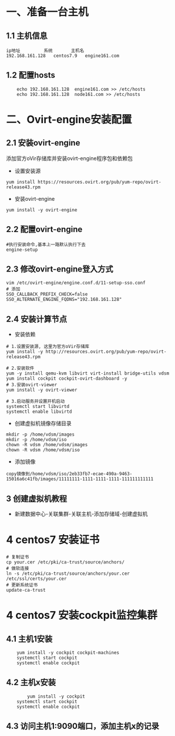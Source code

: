 # 一、准备一台主机
## 1.1 主机信息
```text
ip地址         系统       主机名
192.168.161.128   centos7.9   engine161.com
```
## 1.2 配置hosts
```text
    echo 192.168.161.128  engine161.com >> /etc/hosts
    echo 192.168.161.128  node161.com >> /etc/hosts
```

# 二、Ovirt-engine安装配置
## 2.1 安装ovirt-engine
添加官方oVir存储库并安装ovirt-engine程序包和依赖包
- 设置安装源
```shell
yum install https://resources.ovirt.org/pub/yum-repo/ovirt-release43.rpm
```
- 安装ovirt-engine
```shell
yum install -y ovirt-engine
```
## 2.2 配置ovirt-engine
```shell
#执行安装命令,基本上一路默认执行下去
engine-setup
```
## 2.3 修改ovirt-engine登入方式
```shell
vim /etc/ovirt-engine/engine.conf.d/11-setup-sso.conf
# 添加
SSO_CALLBACK_PREFIX_CHECK=false 
SSO_ALTERNATE_ENGINE_FQDNS="192.168.161.128"
```

## 2.4 安装计算节点
- 安装依赖
```shell
# 1.设置安装源, 这里为官方oVir存储库
yum install -y http://resources.ovirt.org/pub/yum-repo/ovirt-release43.rpm
 
# 2.安装软件
yum -y install qemu-kvm libvirt virt-install bridge-utils vdsm
yum install cockpit cockpit-ovirt-dashboard -y
# 3.安装ovirt-viewer
yum install -y ovirt-viewer
 
# 3.启动服务并设置开机启动
systemctl start libvirtd
systemctl enable libvirtd
```
- 创建虚拟机镜像存储目录
```shell
mkdir -p /home/vdsm/images
mkdir -p /home/vdsm/iso
chown -R vdsm /home/vdsm/images
chown -R vdsm /home/vdsm/iso
```
- 添加镜像
```text
copy镜像到/home/vdsm/iso/2eb33fb7-ecae-490a-9463-15016a6c41fb/images/11111111-1111-1111-1111-111111111111
```
## 3 创建虚拟机教程
- 新建数据中心-关联集群-关联主机-添加存储域-创建虚拟机
# 4 centos7 安装证书
```shell
# 复制证书
cp your.cer /etc/pki/ca-trust/source/anchors/
# 做软连接
ln -s /etc/pki/ca-trust/source/anchors/your.cer /etc/ssl/certs/your.cer
# 更新系统证书
update-ca-trust
```
# 4 centos7 安装cockpit监控集群
## 4.1 主机1安装
```shell
    yum install -y cockpit cockpit-machines
    systemctl start cockpit
    systemctl enable cockpit

```

## 4.2 主机x安装
```shell
        yum install -y cockpit
    systemctl start cockpit
    systemctl enable cockpit
```


## 4.3 访问主机1:9090端口，添加主机x的记录
